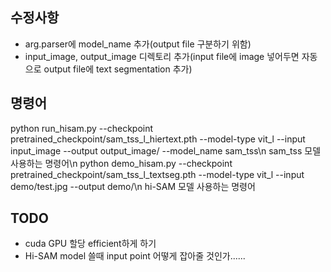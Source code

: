 ## 수정사항
- arg.parser에 model_name 추가(output file 구분하기 위함)
- input_image, output_image 디렉토리 추가(input file에 image 넣어두면 자동으로 output file에 text segmentation 추가)

## 명령어

python run_hisam.py --checkpoint pretrained_checkpoint/sam_tss_l_hiertext.pth --model-type vit_l --input input_image --output output_image/ --model_name sam_tss\n
sam_tss 모델 사용하는 명령어\n
python demo_hisam.py --checkpoint pretrained_checkpoint/sam_tss_l_textseg.pth --model-type vit_l --input demo/test.jpg --output demo/\n
hi-SAM 모델 사용하는 명령어

## TODO
- cuda GPU 할당 efficient하게 하기
- Hi-SAM model 쓸때 input point 어떻게 잡아줄 것인가......